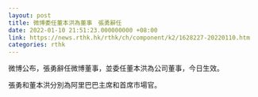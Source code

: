 ```yaml
---
layout: post
title: 微博委任董本洪為董事　張勇辭任
date: 2022-01-10 21:51:23.000000000 +08:00
link: https://news.rthk.hk/rthk/ch/component/k2/1628227-20220110.htm
categories: rthk
---
```


微博公布，張勇辭任微博董事，並委任董本洪為公司董事，今日生效。

張勇和董本洪分別為阿里巴巴主席和首席市場官。
